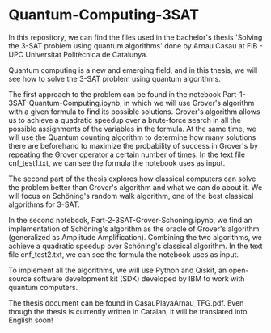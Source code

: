 # Quantum-Computing-3SAT

In this repository, we can find the files used in the bachelor's thesis 'Solving the 3-SAT problem using quantum algorithms' done by Arnau Casau at FIB - UPC Universitat Politècnica de Catalunya.

Quantum computing is a new and emerging field, and in this thesis, we will see how to solve the 3-SAT problem using quantum algorithms.

The first approach to the problem can be found in the notebook Part-1-3SAT-Quantum-Computing.ipynb, in which we will use Grover's algorithm with a given formula to find its possible solutions. Grover's algorithm allows us to achieve a quadratic speedup over a brute-force search in all the possible assignments of the variables in the formula. At the same time, we will use the Quantum counting algorithm to determine how many solutions there are beforehand to maximize the probability of success in Grover's by repeating the Grover operator a certain number of times. In the text file cnf_test1.txt, we can see the formula the notebook uses as input.

The second part of the thesis explores how classical computers can solve the problem better than Grover's algorithm and what we can do about it. We will focus on Schöning's random walk algorithm, one of the best classical algorithms for 3-SAT. 

In the second notebook, Part-2-3SAT-Grover-Schoning.ipynb, we find an implementation of Schöning's algorithm as the oracle of Grover's algorithm (generalized as Amplitude Amplification). Combining the two algorithms, we achieve a quadratic speedup over Schöning's classical algorithm. In the text file cnf_test2.txt, we can see the formula the notebook uses as input.

To implement all the algorithms, we will use Python and Qiskit, an open-source software development kit (SDK) developed by IBM to work with quantum computers.

The thesis document can be found in CasauPlayaArnau_TFG.pdf. Even though the thesis is currently written in Catalan, it will be translated into English soon!
